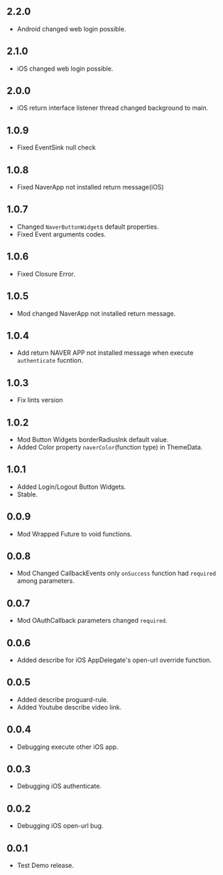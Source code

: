 ## 2.2.0
* Android changed web login possible.

## 2.1.0
* iOS changed web login possible.

## 2.0.0
* iOS return interface listener thread changed background to main. 

## 1.0.9
* Fixed EventSink null check

## 1.0.8
* Fixed NaverApp not installed return message(iOS)

## 1.0.7
* Changed `NaverButtonWidget`s default properties. 
* Fixed Event arguments codes.

## 1.0.6
* Fixed Closure Error.

## 1.0.5
* Mod changed NaverApp not installed return message.


## 1.0.4
* Add return NAVER APP not installed message when execute `authenticate` fucntion.

## 1.0.3
* Fix lints version 

## 1.0.2
* Mod Button Widgets borderRadiusInk default value.
* Added Color property `naverColor`(function type) in ThemeData.

## 1.0.1
* Added Login/Logout Button Widgets.
* Stable.

## 0.0.9
* Mod Wrapped Future to void functions.

## 0.0.8
* Mod Changed CallbackEvents only `onSuccess` function had `required` among parameters.

## 0.0.7
* Mod OAuthCallback parameters changed `required`.

## 0.0.6
* Added describe for iOS AppDelegate's open-url override function.

## 0.0.5
* Added describe proguard-rule.
* Added Youtube describe video link.

## 0.0.4
* Debugging execute other iOS app. 

## 0.0.3
* Debugging iOS authenticate.

## 0.0.2
* Debugging iOS open-url bug.

## 0.0.1
* Test Demo release.
